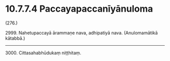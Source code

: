 

# 10.7.7.4 Paccayapaccanīyānuloma





(276.)

2999\. Nahetupaccayā ārammaṇe nava, adhipatiyā nava. (Anulomamātikā kātabbā.)

---

3000\. Cittasahabhūdukaṃ niṭṭhitaṃ.





